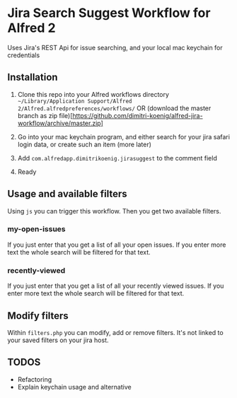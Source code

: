 # Jira Search Suggest Workflow for Alfred 2

Uses Jira's REST Api for issue searching, and your local mac keychain for credentials

## Installation

1. Clone this repo into your Alfred workflows directory `~/Library/Application Support/Alfred 2/Alfred.alfredpreferences/workflows/` OR (download the master branch as zip file)[https://github.com/dimitri-koenig/alfred-jira-workflow/archive/master.zip]

2. Go into your mac keychain program, and either search for your jira safari login data, or create such an item (more later)

3. Add `com.alfredapp.dimitrikoenig.jirasuggest` to the comment field

4. Ready

## Usage and available filters

Using `js` you can trigger this workflow. Then you get two available filters.

### my-open-issues

If you just enter that you get a list of all your open issues. If you enter more text the whole search will be filtered for that text.

### recently-viewed

If you just enter that you get a list of all your recently viewed issues. If you enter more text the whole search will be filtered for that text.

## Modify filters

Within `filters.php` you can modify, add or remove filters. It's not linked to your saved filters on your jira host.

## TODOS

* Refactoring
* Explain keychain usage and alternative